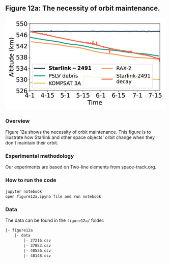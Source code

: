 ## Figure 12a: The necessity of orbit maintenance.

<div align=center><img src="./figure12a.png" width=""></div>

### Overview
Figure 12a shows the necessity of orbit maintenance.
This figure is to illustrate how Starlink and other space objects' orbit change when they don't maintain their orbit. 


### Experimental methodology
Our experiments are based on Two-line elements from space-track.org.


### How to run the code
```
jupyter notebook
open figure12a.ipynb file and run notebook
```

### Data
The data can be found in the `figure12a/` folder.

	|- figure12a
		|- data
			|- 27216.csv
			|- 37853.csv
			|- 40536.csv
			|- 48148.csv
